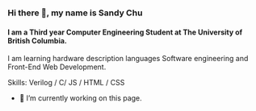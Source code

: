 ### Hi there 👋, my name is Sandy Chu
#### I am a Third year Computer Engineering Student at The University of British Columbia.
I am learning hardware description languages Software engineering and Front-End Web Development.

Skills: Verilog / C/ JS / HTML / CSS

- 🔭 I’m currently working on this page. 

